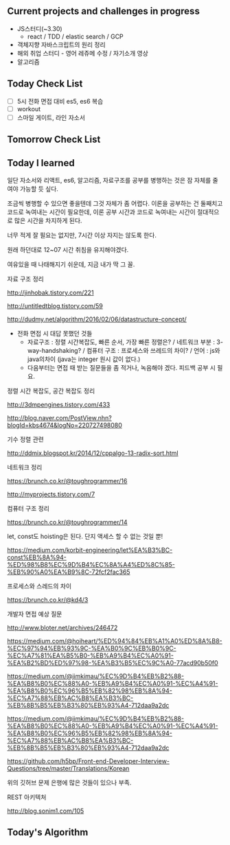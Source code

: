 ## Current projects and challenges in progress

- JS스터디(~3.30)
  - react / TDD / elastic search / GCP 
- 객체지향 자바스크립트의 원리 정리
- 해외 취업 스터디 - 영어 레쥬메 수정 / 자기소개 영상
- 알고리즘

## Today Check List

- [ ] 5시 전화 면접 대비 es5, es6 복습
- [ ] workout
- [ ] 스마일 게이트, 라인 자소서

## Tomorrow Check List



## Today I learned

일단 자소서와 리액트, es6, 알고리즘, 자료구조를 공부를 병행하는 것은 잠 자체를 줄여야 가능할 듯 싶다.

조금씩 병행할 수 있으면 좋을텐데 그것 자체가 좀 어렵다. 이론을 공부하는 건 둘째치고 코드로 녹여내는 시간이 필요한데, 이론 공부 시간과 코드로 녹여내는 시간이 절대적으로 많은 시간을 차지하게 된다.

너무 적게 잘 필요는 없지만, 7시간 이상 자지는 않도록 한다.

원래 하던대로 12~07 시간 취침을 유지해야겠다.

여유있을 때 나태해지기 쉬운데, 지금 내가 딱 그 꼴.



자료 구조 정리

http://jinhobak.tistory.com/221

http://untitledtblog.tistory.com/59

http://dudmy.net/algorithm/2016/02/06/datastructure-concept/



* 전화 면접 시 대답 못했던 것들
  * 자료구조 : 정렬 시간복잡도, 빠른 순서, 가장 빠른 정렬은? / 네트워크 부분 : 3-way-handshaking? / 컴퓨터 구조 : 프로세스와 쓰레드의 차이? / 언어 : js와 java의차이 (java는 integer 원시 값이 없다.)
  * 다음부터는 면접 때 받는 질문들을 좀 적거나, 녹음해야 겠다. 피드백 공부 시 필요.



정렬 시간 복잡도, 공간 복잡도 정리

http://3dmpengines.tistory.com/433

http://blog.naver.com/PostView.nhn?blogId=kbs4674&logNo=220727498080

기수 정렬 관련

http://ddmix.blogspot.kr/2014/12/cppalgo-13-radix-sort.html



네트워크 정리

https://brunch.co.kr/@toughrogrammer/16

http://myprojects.tistory.com/7



컴퓨터 구조 정리

https://brunch.co.kr/@toughrogrammer/14



let, const도 hoisting은 된다. 단지 액세스 할 수 없는 것일 뿐!

https://medium.com/korbit-engineering/let%EA%B3%BC-const%EB%8A%94-%ED%98%B8%EC%9D%B4%EC%8A%A4%ED%8C%85-%EB%90%A0%EA%B9%8C-72fcf2fac365



프로세스와 스레드의 차이

https://brunch.co.kr/@kd4/3



개발자 면접 예상 질문

http://www.bloter.net/archives/246472



https://medium.com/@hoiheart/%ED%94%84%EB%A1%A0%ED%8A%B8-%EC%97%94%EB%93%9C-%EA%B0%9C%EB%B0%9C-%EC%A7%81%EA%B5%B0-%EB%A9%B4%EC%A0%91-%EA%B2%BD%ED%97%98-%EA%B3%B5%EC%9C%A0-77acd90b50f0



https://medium.com/@jimkimau/%EC%9D%B4%EB%B2%88-%EA%B8%B0%EC%88%A0-%EB%A9%B4%EC%A0%91-%EC%A4%91-%EA%B8%B0%EC%96%B5%EB%82%98%EB%8A%94-%EC%A7%88%EB%AC%B8%EA%B3%BC-%EB%8B%B5%EB%B3%80%EB%93%A4-712daa9a2dc



https://medium.com/@jimkimau/%EC%9D%B4%EB%B2%88-%EA%B8%B0%EC%88%A0-%EB%A9%B4%EC%A0%91-%EC%A4%91-%EA%B8%B0%EC%96%B5%EB%82%98%EB%8A%94-%EC%A7%88%EB%AC%B8%EA%B3%BC-%EB%8B%B5%EB%B3%80%EB%93%A4-712daa9a2dc



https://github.com/h5bp/Front-end-Developer-Interview-Questions/tree/master/Translations/Korean

위의 깃허브 문제 은행에 많은 것들이 있으나 부족.



REST 아키텍처

http://blog.sonim1.com/105

## Today's Algorithm

